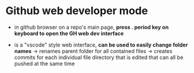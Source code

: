 # Github web developer mode

- in github browser on a repo's main page, **press . period key on keyboard to open the GH web dev interface**

- is a "vscode" style web interface, **can be used to easily change folder names** -> renames parent folder for all contained files -> creates commits for each individual file directory that is edited that can all be pushed at the same time
